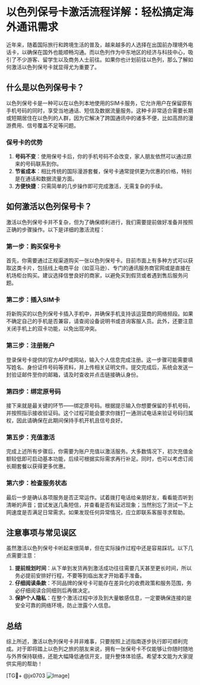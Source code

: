 # 以色列保号卡激活流程详解：轻松搞定海外通讯需求

近年来，随着国际旅行和跨境生活的普及，越来越多的人选择在出国前办理境外电话卡，以确保在国外也能顺畅沟通。而以色列作为中东地区的经济与科技中心，吸引了不少游客、留学生以及商务人士前往。如果你也计划前往以色列，那么了解如何激活以色列保号卡就显得尤为重要了。

## 什么是以色列保号卡？

以色列保号卡是一种可以在以色列本地使用的SIM卡服务，它允许用户在保留原有手机号码的同时，享受当地通话、短信及数据流量服务。这种卡非常适合需要长期或短期居住在以色列的人群，因为它解决了跨国通讯中的诸多不便，比如高昂的漫游费用、信号覆盖不足等问题。

### 保号卡的优势

1. **号码不变**：使用保号卡后，你的手机号码不会改变，家人朋友依然可以通过原来的号码联系到你。
2. **节省成本**：相比传统的国际漫游套餐，保号卡通常提供更为优惠的价格，特别是在通话和数据流量方面。
3. **方便快捷**：只需简单的几步操作即可完成激活，无需复杂的手续。

## 如何激活以色列保号卡？

激活以色列保号卡并不复杂，但为了确保顺利进行，我们需要提前做好准备并按照正确的步骤操作。以下是详细的激活流程：

### 第一步：购买保号卡

首先，你需要通过正规渠道购买一张以色列保号卡。目前市面上有多种方式可以获取这类卡片，包括线上电商平台（如亚马逊）、专门的通讯服务商官网或是直接在机场柜台购买。建议选择信誉良好的商家，以避免买到假货或者遇到售后服务问题。

### 第二步：插入SIM卡

将新购买的以色列保号卡插入手机中，并确保手机支持该运营商的网络频段。如果不确定自己的手机是否兼容，请查阅设备说明书或咨询客服人员。此外，还要注意关闭手机上的双卡功能，以免出现冲突。

### 第三步：注册账户

登录保号卡提供的官方APP或网站，输入个人信息完成注册。这一步骤可能需要填写姓名、身份证件号码等资料，并上传相关证明文件。提交完成后，系统会发送一封验证邮件至你的邮箱，请及时查收并点击链接确认身份。

### 第四步：绑定原号码

接下来就是最关键的环节——绑定原号码。根据提示输入你想要保留的手机号码，并按照指示接收验证码。这个过程可能会要求你拨打一通测试电话来验证号码归属权，因此请确保在此期间保持手机开机且信号良好。

### 第五步：充值激活

完成上述所有步骤后，你需要为账户充值以激活服务。大多数情况下，初次充值金额较低即可启动基本功能，后续可根据实际需求再行补足。同时，也可以考虑订阅长期套餐以获得更多优惠。

### 第六步：检查服务状态

最后一步是确认各项服务是否正常运作。试着拨打电话给亲朋好友，看看能否听到清晰的声音；尝试发送几条短信，并查看是否有延迟现象；当然别忘了测试一下上网速度是否满足日常需求。如果发现任何异常情况，应立即联系客服寻求帮助。

## 注意事项与常见误区

虽然激活以色列保号卡听起来很简单，但在实际操作过程中还是容易踩坑。以下几点需要注意：

1. **提前规划时间**：从下单到发货再到激活成功往往需要几天甚至更长时间，所以务必提前安排好行程，不要等到临出发才开始着手准备。
2. **仔细阅读条款**：不同品牌的保号卡可能存在差异化的收费政策和服务范围，务必仔细阅读合同细则后再做决定。
3. **保护个人隐私**：在整个激活过程中涉及到大量敏感信息，一定要确保连接的是安全可靠的网络环境，防止泄露个人信息。

## 总结

综上所述，激活以色列保号卡并非难事，只要按照上述指南逐步执行即可顺利完成。对于即将踏上以色列之旅的朋友来说，拥有一张保号卡不仅能够让你随时随地与外界保持联络，还能大幅降低通信开支，提升整体体验感。希望本文能为大家提供实用的帮助！

[TG💪+ @jx0703 ![Image](https://github.com/user-attachments/assets/dbca1d08-cadb-493c-b0ec-ad6f7a83f270)]
